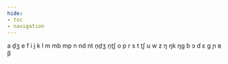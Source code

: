 ```yaml
---
hide:
- toc
- navigation
---
```

a
d̠ʒ
e
f
i
j
k
l
m
mb
mp
n
nd
nt
n̠d̠ʒ
n̠t̠ʃ
o
p
r
s
t
t̠ʃ
u
w
z
ŋ
ŋk
ŋɡ
ɓ
ɔ
ɗ
ɛ
ɡ
ɲ
ʙ
β

